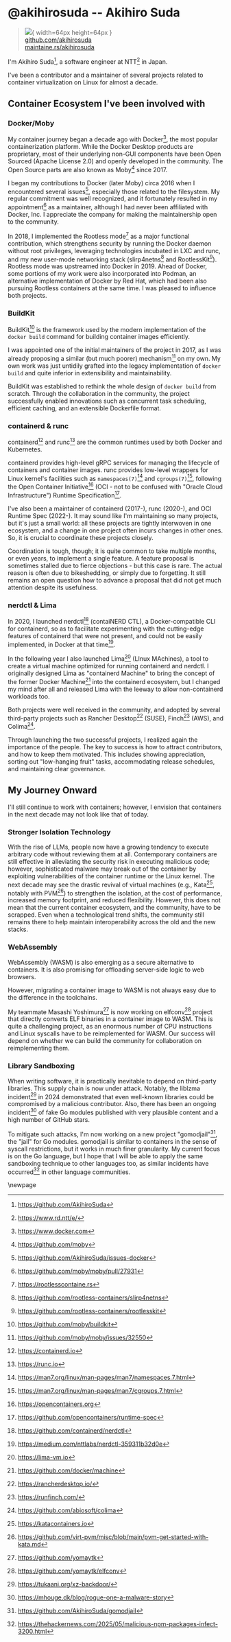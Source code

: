 # @akihirosuda -- Akihiro Suda

> ![](https://github.com/akihirosuda.png){ width=64px height=64px }  
> [github.com/akihirosuda](https://github.com/akihirosuda)  
> [maintaine.rs/akihirosuda](https://maintaine.rs/akihirosuda)

I'm Akihiro Suda[^218], a software engineer at NTT[^217] in Japan.

I've been a contributor and a maintainer of several projects related to container virtualization on Linux for almost a decade.

## Container Ecosystem I've been involved with

### Docker/Moby

My container journey began a decade ago with Docker[^216], the most popular containerization platform.
While the Docker Desktop products are proprietary, most of their underlying non-GUI components have been Open Sourced (Apache License 2.0) and openly developed in the community.
The Open Source parts are also known as Moby[^215] since 2017.

I began my contributions to Docker (later Moby) circa 2016 when I encountered several issues[^214], especially those related to the filesystem.
My regular commitment was well recognized, and it fortunately resulted in my appointment[^213] as a maintainer, although I had never been affiliated with Docker, Inc.
I appreciate the company for making the maintainership open to the community.

In 2018, I implemented the Rootless mode[^212] as a major functional contribution, which strengthens security by running the Docker daemon without root privileges, leveraging technologies incubated in LXC and runc, and my new user-mode networking stack (slirp4netns[^211] and RootlessKit[^210]).
Rootless mode was upstreamed into Docker in 2019.
Ahead of Docker, some portions of my work were also incorporated into Podman, an alternative implementation of Docker by Red Hat, which had been also pursuing Rootless containers at the same time.
I was pleased to influence both projects.

### BuildKit

BuildKit[^209] is the framework used by the modern implementation of the `docker build` command for building container images efficiently.

I was appointed one of the initial maintainers of the project in 2017, as I was already proposing a similar (but much poorer) mechanism[^208] on my own.
My own work was just untidily grafted into the legacy implementation of `docker build` and quite inferior in extensibility and maintainability.

BuildKit was established to rethink the whole design of `docker build` from scratch.
Through the collaboration in the community, the project successfully enabled innovations such as concurrent task scheduling, efficient caching, and an extensible Dockerfile format.

### containerd & runc

containerd[^207] and runc[^206] are the common runtimes used by both Docker and Kubernetes.

containerd provides high-level gRPC services for managing the lifecycle of containers and container images.
runc provides low-level wrappers for Linux kernel's facilities such as `namespaces(7)`[^205] and `cgroups(7)`[^204], following the Open Container Initiative[^203] (OCI - not to be confused with "Oracle Cloud Infrastructure") Runtime Specification[^202].

I've also been a maintainer of containerd (2017-), runc (2020-), and OCI Runtime Spec (2022-).
It may sound like I'm maintaining so many projects, but it's just a small world: all these projects are tightly interwoven in one ecosystem, and a change in one project often incurs changes in other ones.
So, it is crucial to coordinate these projects closely.

Coordination is tough, though; it is quite common to take multiple months, or even years, to implement a single feature.
A feature proposal is sometimes stalled due to fierce objections - but this case is rare.
The actual reason is often due to bikeshedding, or simply due to forgetting.
It still remains an open question how to advance a proposal that did not get much attention despite its usefulness.

### nerdctl & Lima

In 2020, I launched nerdctl[^201] (contaiNERD CTL), a Docker-compatible CLI for containerd, so as to facilitate experimenting with the cutting-edge features of containerd that were not present, and could not be easily implemented, in Docker at that time[^200].

In the following year I also launched Lima[^199] (LInux MAchines), a tool to create a virtual machine optimized for running containerd and nerdctl.
I originally designed Lima as "containerd Machine" to bring the concept of the former Docker Machine[^198] into the containerd ecosystem, but I changed my mind after all and released Lima with the leeway to allow non-containerd workloads too.

Both projects were well received in the community, and adopted by several third-party projects such as Rancher Desktop[^197] (SUSE), Finch[^196] (AWS), and Colima[^195].

Through launching the two successful projects, I realized again the importance of the people.
The key to success is how to attract contributors, and how to keep them motivated.
This includes showing appreciation, sorting out "low-hanging fruit" tasks, accommodating release schedules, and maintaining clear governance.

## My Journey Onward

I'll still continue to work with containers; however, I envision that containers in the next decade may not look like that of today.

### Stronger Isolation Technology

With the rise of LLMs, people now have a growing tendency to execute arbitrary code without reviewing them at all.
Contemporary containers are still effective in alleviating the security risk in executing malicious code; however, sophisticated malware may break out of the container by exploiting vulnerabilities of the container runtime or the Linux kernel.
The next decade may see the drastic revival of virtual machines (e.g., Kata[^194], notably with PVM[^193]) to strengthen the isolation, at the cost of performance, increased memory footprint, and reduced flexibility.
However, this does not mean that the current container ecosystem, and the community, have to be scrapped.
Even when a technological trend shifts, the community still remains there to help maintain interoperability across the old and the new stacks.

### WebAssembly

WebAssembly (WASM) is also emerging as a secure alternative to containers. It is also promising for offloading server-side logic to web browsers.

However, migrating a container image to WASM is not always easy due to the difference in the toolchains.

My teammate Masashi Yoshimura[^192] is now working on elfconv[^191] project that directly converts ELF binaries in a container image to WASM.
This is quite a challenging project, as an enormous number of CPU instructions and Linux syscalls have to be reimplemented for WASM.
Our success will depend on whether we can build the community for collaboration on reimplementing them.

### Library Sandboxing

When writing software, it is practically inevitable to depend on third-party libraries.
This supply chain is now under attack.
Notably, the liblzma incident[^190] in 2024 demonstrated that even well-known libraries could be compromised by a malicious contributor.
Also, there has been an ongoing incident[^189] of fake Go modules published with very plausible content and a high number of GitHub stars.

To mitigate such attacks, I'm now working on a new project "gomodjail"[^188], the "jail" for Go modules.
gomodjail is similar to containers in the sense of syscall restrictions, but it works in much finer granularity.
My current focus is on the Go language, but I hope that I will be able to apply the same sandboxing technique to other languages too, as similar incidents have occurred[^187] in other language communities.

\newpage


[^187]: https://thehackernews.com/2025/05/malicious-npm-packages-infect-3200.html
[^188]: https://github.com/AkihiroSuda/gomodjail
[^189]: https://mhouge.dk/blog/rogue-one-a-malware-story
[^190]: https://tukaani.org/xz-backdoor/
[^191]: https://github.com/yomaytk/elfconv
[^192]: https://github.com/yomaytk
[^193]: https://github.com/virt-pvm/misc/blob/main/pvm-get-started-with-kata.md
[^194]: https://katacontainers.io
[^195]: https://github.com/abiosoft/colima
[^196]: https://runfinch.com/
[^197]: https://rancherdesktop.io/
[^198]: https://github.com/docker/machine
[^199]: https://lima-vm.io
[^200]: https://medium.com/nttlabs/nerdctl-359311b32d0e
[^201]: https://github.com/containerd/nerdctl
[^202]: https://github.com/opencontainers/runtime-spec
[^203]: https://opencontainers.org
[^204]: https://man7.org/linux/man-pages/man7/cgroups.7.html
[^205]: https://man7.org/linux/man-pages/man7/namespaces.7.html
[^206]: https://runc.io
[^207]: https://containerd.io
[^208]: https://github.com/moby/moby/issues/32550
[^209]: https://github.com/moby/buildkit
[^210]: https://github.com/rootless-containers/rootlesskit
[^211]: https://github.com/rootless-containers/slirp4netns
[^212]: https://rootlesscontaine.rs
[^213]: https://github.com/moby/moby/pull/27931
[^214]: https://github.com/AkihiroSuda/issues-docker
[^215]: https://github.com/moby
[^216]: https://www.docker.com
[^217]: https://www.rd.ntt/e/
[^218]: https://github.com/AkihiroSuda
